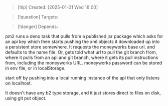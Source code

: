 
>[!tip] Created: [2025-01-01 Wed 16:00]

>[!question] Targets: 

>[!danger] Depends: 

pm2 runs a deno task that pulls from a published jsr package which asks for an api key which then starts pushing the xml objects it downloaded up into a persistent store somewhere.
It requests the moneyworks base url, and defaults to the name file.
Or, gets told what url to pull the git branch from, where it pulls from an api and git branch, where it gets its pull instructions from, including the moneyworks URL.  moneyworks password can be stored in env file, or in localStorage.

start off by pushing into a local running instance of the api that only listens on localhost.

It doesn't have any b2 type storage, and it just stores direct to files on disk, using git put object.

